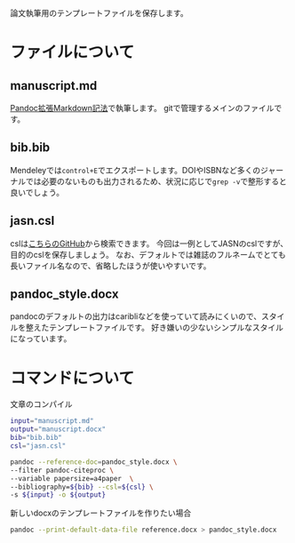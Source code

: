 論文執筆用のテンプレートファイルを保存します。

# ファイルについて
## manuscript.md
[Pandoc拡張Markdown記法](http://sky-y.github.io/site-pandoc-jp/users-guide/)で執筆します。
gitで管理するメインのファイルです。

## bib.bib
Mendeleyでは`control+E`でエクスポートします。DOIやISBNなど多くのジャーナルでは必要のないものも出力されるため、状況に応じで`grep -v`で整形すると良いでしょう。

## jasn.csl
cslは[こちらのGitHub](https://github.com/citation-style-language/styles/find/master)から検索できます。
今回は一例としてJASNのcslですが、目的のcslを保存しましょう。
なお、デフォルトでは雑誌のフルネームでとても長いファイル名なので、省略したほうが使いやすいです。

## pandoc_style.docx
pandocのデフォルトの出力はcaribliなどを使っていて読みにくいので、スタイルを整えたテンプレートファイルです。
好き嫌いの少ないシンプルなスタイルになっています。

# コマンドについて

文章のコンパイル
```bash
input="manuscript.md"
output="manuscript.docx"
bib="bib.bib"
csl="jasn.csl"

pandoc --reference-doc=pandoc_style.docx \
--filter pandoc-citeproc \
--variable papersize=a4paper  \
--bibliography=${bib} --csl=${csl} \
-s ${input} -o ${output}
```

新しいdocxのテンプレートファイルを作りたい場合
```bash
pandoc --print-default-data-file reference.docx > pandoc_style.docx
```
